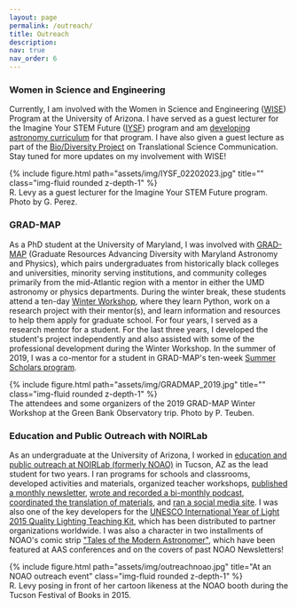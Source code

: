 ```yaml
---
layout: page
permalink: /outreach/
title: Outreach
description: 
nav: true
nav_order: 6
---
```


### Women in Science and Engineering
Currently, I am involved with the Women in Science and Engineering ([WISE](https://wise.arizona.edu/)) Program at the University of Arizona. I have served as a guest lecturer for the Imagine Your STEM Future ([IYSF](https://wise.arizona.edu/imagine-your-stem-future)) program and am [developing astronomy curriculum](https://drive.google.com/drive/folders/1UUYzn8Jej_imQFitYFOTIEtYxPLFBB2p?usp=drive_link) for that program. I have also given a guest lecture as part of the [Bio/Diversity Project](https://wise.arizona.edu/biodiversity-project) on Translational Science Communication. Stay tuned for more updates on my involvement with WISE!

<div class="col-sm mt-3 mt-md-0">
        {% include figure.html path="assets/img/IYSF_02202023.jpg" title="" class="img-fluid rounded z-depth-1" %}
    </div>
<div class="caption">
    R. Levy as a guest lecturer for the Imagine Your STEM Future program. Photo by G. Perez.
</div>

### GRAD-MAP
As a PhD student at the University of Maryland, I was involved with [GRAD-MAP](http://www.umdgradmap.org) (Graduate Resources Advancing Diversity with Maryland Astronomy and Physics), which pairs undergraduates from historically black colleges and universities, minority serving institutions, and community colleges primarily from the mid-Atlantic region with a mentor in either the UMD astronomy or physics departments. During the winter break, these students attend a ten-day [Winter Workshop](https://www.umdgradmap.org/copy-of-winter-workshop), where they learn Python, work on a research project with their mentor(s), and learn information and resources to help them apply for graduate school. For four years, I served as a research mentor for a student. For the last three years, I developed the student's project independently and also assisted with some of the professional development during the Winter Workshop. In the summer of 2019, I was a co-mentor for a student in GRAD-MAP's ten-week [Summer Scholars program](https://www.umdgradmap.org/summer-scholars-1).

<div class="col-sm mt-3 mt-md-0">
        {% include figure.html path="assets/img/GRADMAP_2019.jpg" title="" class="img-fluid rounded z-depth-1" %}
    </div>
<div class="caption">
    The attendees and some organizers of the 2019 GRAD-MAP Winter Workshop at the Green Bank Observatory trip. Photo by P. Teuben.
</div>

### Education and Public Outreach with NOIRLab
As an undergraduate at the University of Arizona, I worked in [education and public outreach at NOIRLab (formerly NOAO)](https://noirlab.edu/public/products/educational-programs/) in Tucson, AZ as the lead student for two years. I ran programs for schools and classrooms, developed activities and materials, organized teacher workshops, [published a monthly newsletter](https://www.globeatnight.org/news.php), [wrote and recorded a bi-monthly podcast](https://cosmoquest.org/x/365daysofastronomy/category/podcast/globe-at-night-podcast/),  [coordinated the translation of materials](https://www.globeatnight.org/downloads), and [ran a social media site](https://www.facebook.com/GLOBEatNight). I was also one of the key developers for the [UNESCO International Year of Light 2015 Quality Lighting Teaching Kit](https://noirlab.edu/public/products/education/edu001/), which has been distributed to partner organizations worldwide. I was also a character in two installments of NOAO's comic strip ["Tales of the Modern Astronomer"](https://noirlab.edu/public/media/archives/education/pdf/edu003.pdf), which have been featured at AAS conferences and on the covers of past NOAO Newsletters!

<div class="col-sm mt-3 mt-md-0">
        {% include figure.html path="assets/img/outreachnoao.jpg" title="At an NOAO outreach event" class="img-fluid rounded z-depth-1" %}
    </div>
<div class="caption">
    R. Levy posing in front of her cartoon likeness at the NOAO booth during the Tucson Festival of Books in 2015.
</div>
